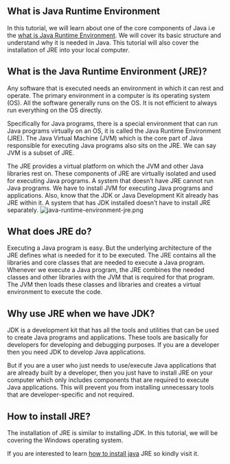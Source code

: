 ## What is Java Runtime Environment

In this tutorial, we will learn about one of the core components of Java i.e the  [what is Java Runtime Environment](https://usemynotes.com/what-is-java-runtime-environment/). We will cover its basic structure and understand why it is needed in Java. This tutorial will also cover the installation of JRE into your local computer.

## What is the Java Runtime Environment (JRE)?
Any software that is executed needs an environment in which it can rest and operate. The primary environment in a computer is its operating system (OS). All the software generally runs on the OS. It is not efficient to always run everything on the OS directly.

Specifically for Java programs, there is a special environment that can run Java programs virtually on an OS, it is called the Java Runtime Environment (JRE). The Java Virtual Machine (JVM) which is the core part of Java responsible for executing Java programs also sits on the JRE. We can say JVM is a subset of JRE.

The JRE provides a virtual platform on which the JVM and other Java libraries rest on. These components of JRE are virtually isolated and used for executing Java programs. A system that doesn’t have JRE cannot run Java programs. We have to install JVM for executing Java programs and applications. Also, know that the JDK or Java Development Kit already has JRE within it. A system that has JDK installed doesn’t have to install JRE separately.
![java-runtime-environment-jre.png](https://cdn.hashnode.com/res/hashnode/image/upload/v1614503485173/4HSDRZqqb.png)
## What does JRE do?
Executing a Java program is easy. But the underlying architecture of the JRE defines what is needed for it to be executed. The JRE contains all the libraries and core classes that are needed to execute a Java program. Whenever we execute a Java program, the JRE combines the needed classes and other libraries with the JVM that is required for that program. The JVM then loads these classes and libraries and creates a virtual environment to execute the code.

## Why use JRE when we have JDK?
JDK is a development kit that has all the tools and utilities that can be used to create Java programs and applications. These tools are basically for developers for developing and debugging purposes. If you are a developer then you need JDK to develop Java applications.

But if you are a user who just needs to use/execute Java applications that are already built by a developer, then you just have to install JRE on your computer which only includes components that are required to execute Java applications. This will prevent you from installing unnecessary tools that are developer-specific and not required.

## How to install JRE?
The installation of JRE is similar to installing JDK. In this tutorial, we will be covering the Windows operating system.

If you are interested to learn  [how to install java](https://usemynotes.com/how-to-install-java/) JRE so kindly visit it. 

<script data-name="BMC-Widget" data-cfasync="false" src="https://cdnjs.buymeacoffee.com/1.0.0/widget.prod.min.js" data-id="alimammiya" data-description="Support me on Buy me a coffee!" data-message="" data-color="#5F7FFF" data-position="Right" data-x_margin="18" data-y_margin="18"></script>

<script type="text/javascript" src="https://cdnjs.buymeacoffee.com/1.0.0/button.prod.min.js" data-name="bmc-button" data-slug="alimammiya" data-color="#FFDD00" data-emoji=""  data-font="Cookie" data-text="Buy me a coffee" data-outline-color="#000000" data-font-color="#000000" data-coffee-color="#ffffff" ></script>